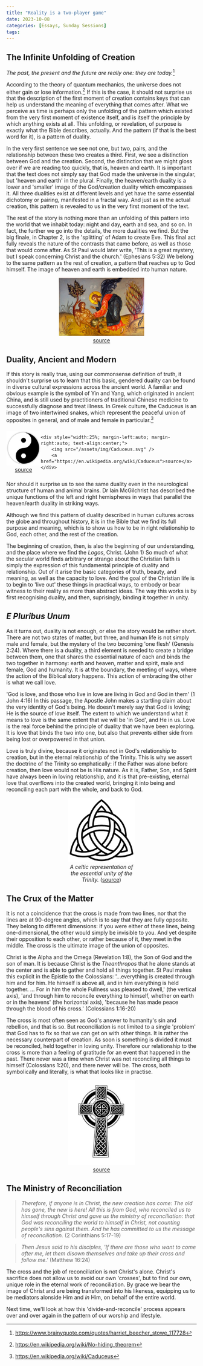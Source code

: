 ```yaml
---
title: "Reality is a two-player game"
date: 2023-10-08
categories: [Essays, Sunday Sessions]
tags:
---
```


## The Infinite Unfolding of Creation

*The past, the present and the future are really one: they are today.*[^stowe]

According to the theory of quantum mechanics, the universe does not either gain or lose information.[^nohiding]
If this is the case, it should not surprise us that the description of the first moment of creation contains keys that can help us understand the meaning of everything that comes after.
What we perceive as time is perhaps only the unfolding of the pattern which existed from the very first moment of existence itself, and is itself the principle by which anything exists at all.
This unfolding, or revelation, of purpose is exactly what the Bible describes, actually.
And the pattern (if that is the best word for it), is a pattern of duality.

In the very first sentence we see not one, but two, pairs, and the relationship between these two creates a third.
First, we see a distinction between God and the creation.
Second, the distinction that we might gloss over if we are reading too quickly, that is, heaven and earth.
It is important that the text does not simply say that God made the universe in the singular, but 'heaven and earth' in the plural.
Finally, the heaven/earth duality is a lower and 'smaller' image of the God/creation duality which emcompasses it.
All three dualities exist at different levels and yet have the same essential dichotomy or pairing, manifested in a fractal way.
And just as in the actual creation, this pattern is revealed to us in the very first moment of the text.

The rest of the story is nothing more than an unfolding of this pattern into the world that we inhabit today: night and day, earth and sea, and so on.
In fact, the further we go into the details, the more dualities we find.
But the big finale, in Chapter 2, is the 'splitting' of Adam to create Eve.
This final act fully reveals the nature of the contrasts that came before, as well as those that would come after.
As St Paul would later write, 'This is a great mystery, but I speak concerning Christ and the church.' (Ephesians 5:32)
We belong to the same pattern as the rest of creation, a pattern that reaches up to God himself.
The image of heaven and earth is embedded into human nature.

<div style="width:45%; margin-left:auto; margin-right:auto; text-align:center;">
    <img src="/assets/img/creation_of_eve.jpg" />
    <a href="https://orthodoxgifts.com/creation-of-eve-icon/">source</a>
</div>

## Duality, Ancient and Modern

If this story is really true, using our commonsense definition of truth, it shouldn't surprise us to learn that this basic, gendered duality can be found in diverse cultural expressions across the ancient world.
A familiar and obvious example is the symbol of Yin and Yang, which originated in ancient China, and is still used by practitioners of traditional Chinese medicine to successfully diagnose and treat illness.
In Greek culture, the Caduceus is an image of two intertwined snakes, which represent the peaceful union of opposites in general, and of male and female in particular.[^caduceus]

<div style="display:flex;justify-content:center;align-items:center;">
    <div style="width:25%; margin-left:auto; margin-right:auto; text-align:center;">
        <img src="/assets/img/Yin_and_Yang_symbol.svg" />
        <a href="https://en.wikipedia.org/wiki/Yin_and_yang">source</a>
    </div>

    <div style="width:25%; margin-left:auto; margin-right:auto; text-align:center;">
        <img src="/assets/img/Caduceus.svg" />
        <a href="https://en.wikipedia.org/wiki/Caduceus">source</a>
    </div>
</div>

Nor should it surprise us to see the same duality even in the neurological structure of human and animal brains. Dr Iain McGilchrist has described the unique functions of the left and right hemispheres in ways that parallel the heaven/earth duality in striking ways.

Although we find this pattern of duality described in human cultures across the globe and throughout history, it is in the Bible that we find its full purpose and meaning, which is to show us how to be in right relationship to God, each other, and the rest of the creation.

The beginning of creation, then, is also the beginning of our understanding, and the place where we find the *Logos*, Christ. (John 1)
So much of what the secular world finds arbitrary or strange about the Christian faith is simply the expression of this fundamental principle of duality and relationship.
Out of it arise the basic categories of truth, beauty, and meaning, as well as the capacity to love.
And the goal of the Christian life is to begin to 'live out' these things in practical ways, to embody or bear witness to their reality as more than abstract ideas.
The way this works is by first recognising duality, and then, suprisingly, binding it together in unity.

## *E Pluribus Unum*

As it turns out, duality is not enough, or else the story would be rather short.
There are not two states of matter, but three, and human life is not simply male and female, but the mystery of the two becoming 'one flesh' (Genesis 2:24).
Where there is a duality, a third element is needed to create a bridge between them, one that shares the essential nature of each and binds the two together in harmony: earth and heaven, matter and spirit, male and female, God and humanity.
It is at the boundary, the meeting of ways, where the action of the Biblical story happens.
This action of embracing the other is what we call love.

'God is love, and those who live in love are living in God and God in them' (1 John 4:16) In this passage, the Apostle John makes a startling claim about the very identity of God's being.
He doesn't merely say that God is loving; He is the source of love itself.
The extent to which we understand what it means to love is the same extent that we will be 'in God', and He in us.
Love is the real force behind the principle of duality that we have been exploring.
It is love that binds the two into one, but also that prevents either side from being lost or overpowered in that union.

Love is truly divine, because it originates not in God's relationship to creation, but in the eternal relationship of the Trinity.
This is why we assert the doctrine of the Trinity so emphatically: if the Father was alone before creation, then love would not be is His nature.
As it is, Father, Son, and Spirit have always been in loving relationship, and it is that pre-existing, eternal love that overflows into the created world, bringing it into being and reconciling each part with the whole, and back to God.

<div style="width:35%; margin-left:auto; margin-right:auto; text-align:center;">
    <img src="/assets/img/Triquetra.svg" />
    <i>A celtic representation of the essential unity of the Trinity.</i> (<a href="https://en.m.wikipedia.org/wiki/Triquetra">source</a>)
</div>

## The Crux of the Matter

It is not a coincidence that the cross is made from two lines, nor that the lines are at 90-degree angles, which is to say that they are fully opposite.
They belong to different dimensions: if you were either of these lines, being one-dimensional, the other would simply be invisible to you.
And yet despite their opposition to each other, or rather because of it, they meet in the middle.
The cross is the ultimate image of the union of opposites.

Christ is the Alpha and the Omega (Revelation 1:8), the Son of God and the son of man.
It is because Christ is the *Theanthropos* that he alone stands at the center and is able to gather and hold all things together.
St Paul makes this explicit in the Epistle to the Colossians: '...everything is created through him and for him. He himself is above all, and in him everything is held together. ... For in him the whole Fullness was pleased to dwell,' (the vertical axis), 'and through him to reconcile everything to himself, whether on earth or in the heavens' (the horizontal axis), 'because he has made peace through the blood of his cross.' (Colossians 1:16-20)

The cross is most often seen as God's answer to humanity's sin and rebellion, and that is so.
But reconciliation is not limited to a single 'problem' that God has to fix so that we can get on with other things.
It is rather the necessary counterpart of creation. As soon is something is divided it must be reconciled, held together in loving unity.
Therefore our relationship to the cross is more than a feeling of gratitude for an event that happened in the past.
There never was a time when Christ was not reconciling all things to himself (Colossians 1:20), and there never will be.
The cross, both symbolically and literally, is what that looks like in practise.

<div style="width:35%; margin-left:auto; margin-right:auto; text-align:center;">
    <img src="/assets/img/celtic_cross.jpg" />
    <a href="https://www.etsy.com/uk/listing/1267988286/celtic-knot-cross">source</a>
</div>

## The Ministry of Reconciliation

> *Therefore, if anyone is in Christ, the new creation has come: The old has gone, the new is here! All this is from God, who reconciled us to himself through Christ and gave us the ministry of reconciliation: that God was reconciling the world to himself in Christ, not counting people's sins against them. And he has committed to us the message of reconciliation.* (2 Corinthians 5:17-19)

> *Then Jesus said to his disciples, 'If there are those who want to come after me, let them disown themselves and take up their cross and follow me.'* (Matthew 16:24)

The cross and the job of reconciliation is not Christ's alone.
Christ's sacrifice does not allow us to avoid our own 'crosses', but to find our own, unique role in the eternal work of reconciliation.
By grace we bear the image of Christ and are being transformed into his likeness, equipping us to be mediators alonside Him and *in* Him, on behalf of the entire world.

Next time, we'll look at how this 'divide-and-reconcile' process appears over and over again in the pattern of our worship and lifestyle.

[^stowe]: <https://www.brainyquote.com/quotes/harriet_beecher_stowe_117728>
[^nohiding]: <https://en.wikipedia.org/wiki/No-hiding_theorem>
[^caduceus]: <https://en.wikipedia.org/wiki/Caduceus>
